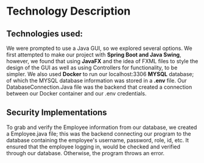 # Technology Description


##  Technologies used:
We were prompted to use a Java GUI, so we explored several options. We first attempted to make our project with **Spring Boot and Java Swing**, however, we found that using **JavaFX** and the idea of FXML files to style the design of the GUI as well as using Controllers for functionality, to be simpler.
We also used **Docker** to run our localhost:3306 **MYSQL** database; of which the MYSQL database information was stored in a **.env** file. 
Our DatabaseConnection.Java file was the backend that created a connection between our Docker container and our .env credentials. 



## Security Implementations
To grab and verify the Employee information from our database, we created a Employee.java file; this was the backend connecting our program to the database containing the employee's username, password, role, id, etc. It ensured that the employee logging in, would be checked and verified through our database. Otherwise, the program throws an error.



